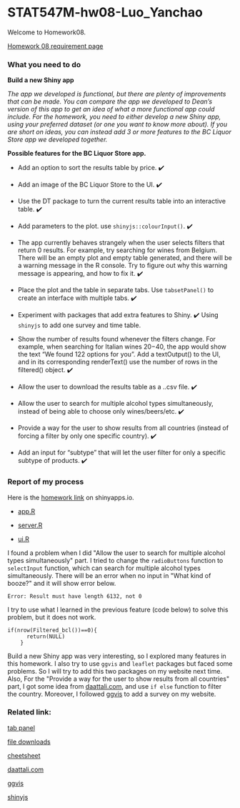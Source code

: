
# STAT547M-hw08-Luo_Yanchao

Welcome to  Homework08.

[Homework 08 requirement page](http://stat545.com/hw08_shiny.html)

### What you need to do

**Build a new Shiny app**

*The app we developed is functional, but there are plenty of improvements that can be made. You can compare the app we developed to Dean’s version of this app to get an idea of what a more functional app could include. For the homework, you need to either develop a new Shiny app, using your preferred dataset (or one you want to know more about). If you are short on ideas, you can instead add 3 or more features to the BC Liquor Store app we developed together.*

**Possible features for the BC Liquor Store app.**

+ Add an option to sort the results table by price. :heavy_check_mark:

+ Add an image of the BC Liquor Store to the UI.  :heavy_check_mark:

+ Use the DT package to turn the current results table into an interactive table.  :heavy_check_mark:

+ Add parameters to the plot. use `shinyjs::colourInput()`. :heavy_check_mark:

+ The app currently behaves strangely when the user selects filters that return 0 results. For example, try searching for wines from Belgium. There will be an empty plot and empty table generated, and there will be a warning message in the R console. Try to figure out why this warning message is appearing, and how to fix it. :heavy_check_mark:

+ Place the plot and the table in separate tabs. Use `tabsetPanel()` to create an interface with multiple tabs. :heavy_check_mark:

+ Experiment with packages that add extra features to Shiny. :heavy_check_mark:
Using `shinyjs` to add one survey and time table.

+ Show the number of results found whenever the filters change. For example, when searching for Italian wines $20-$40, the app would show the text “We found 122 options for you”.
Add a textOutput() to the UI, and in its corresponding renderText() use the number of rows in the filtered() object. :heavy_check_mark:

+ Allow the user to download the results table as a ..csv file. :heavy_check_mark:

+ Allow the user to search for multiple alcohol types simultaneously, instead of being able to choose only wines/beers/etc. :heavy_check_mark:

+ Provide a way for the user to show results from all countries (instead of forcing a filter by only one specific country). :heavy_check_mark:

+ Add an input for “subtype” that will let the user filter for only a specific subtype of products. :heavy_check_mark:

### Report of my process

Here is the [homework link](https://yanchaoluo.shinyapps.io/Sample_for_Stat545_yanchao/) on shinyapps.io.

+ [app.R](https://github.com/yanchaoluo/STAT545-hw-Luo-Yanchao/blob/master/hw8/app.R)

+ [server.R](https://github.com/yanchaoluo/STAT545-hw-Luo-Yanchao/blob/master/hw8/server.R)

+ [ui.R](https://github.com/yanchaoluo/STAT545-hw-Luo-Yanchao/blob/master/hw8/ui.R)

I found a problem when I did "Allow the user to search for multiple alcohol types simultaneously" part. I tried to change the `radioButtons` function to `selectInput` function, which can search for multiple alcohol types simultaneously. There will be an error when no input in "What kind of booze?" and it will show error below.  
```
Error: Result must have length 6132, not 0
```
I try to use what I learned in the previous feature (code below) to solve this problem, but it does not work.
```
if(nrow(Filtered_bcl())==0){
      return(NULL)
    }
```
Build a new Shiny app was very interesting, so I explored many features in this homework. I also try to use `ggvis` and `leaflet` packages but faced some problems. So I will try to add this two packages on my website next time. Also, For the "Provide a way for the user to show results from all countries" part, I got some idea from [daattali.com](https://daattali.com/shiny/bcl/), and use `if else` function to filter the country. Moreover, I followed [ggvis](https://github.com/rstudio/ggvis) to add a survey on my website.

### Related link:

[tab panel](https://shiny.rstudio.com/reference/shiny/latest/tabPanel.html)

[file downloads](https://shiny.rstudio.com/reference/shiny/1.0.3/downloadHandler.html)

[cheetsheet](http://shiny.rstudio.com/images/shiny-cheatsheet.pdf)

[daattali.com](https://daattali.com/shiny/bcl/)

[ggvis](https://github.com/rstudio/ggvis)

[shinyjs](https://deanattali.com/2015/04/23/shinyjs-r-package/)